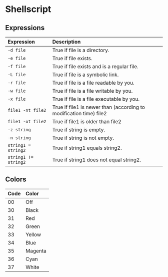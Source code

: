 # Shellscript

## Expressions

| Expression | Description |
| :--- | :--- |
| `-d file` | True if file is a directory. |
| `-e file` | True if file exists. |
| `-f file` | True if file exists and is a regular file. |
| `-L file` | True if file is a symbolic link. |
| `-r file` | True if file is a file readable by you. |
| `-w file` | True if file is a file writable by you. |
| `-x file` | True if file is a file executable by you. |
| `file1 -nt file2` | True if file1 is newer than (according to modification time) file2 |
| `file1 -ot file2` | True if file1 is older than file2 |
| `-z string` | True if string is empty. |
| `-n string` | True if string is not empty. |
| `string1 = string2` | True if string1 equals string2. |
| `string1 != string2` | True if string1 does not equal string2. |

## Colors

| Code | Color |
| :--- | :--- |
| 00 | Off |
| 30 | Black |
| 31 | Red |
| 32 | Green |
| 33 | Yellow |
| 34 | Blue |
| 35 | Magenta |
| 36 | Cyan |
| 37 | White |

